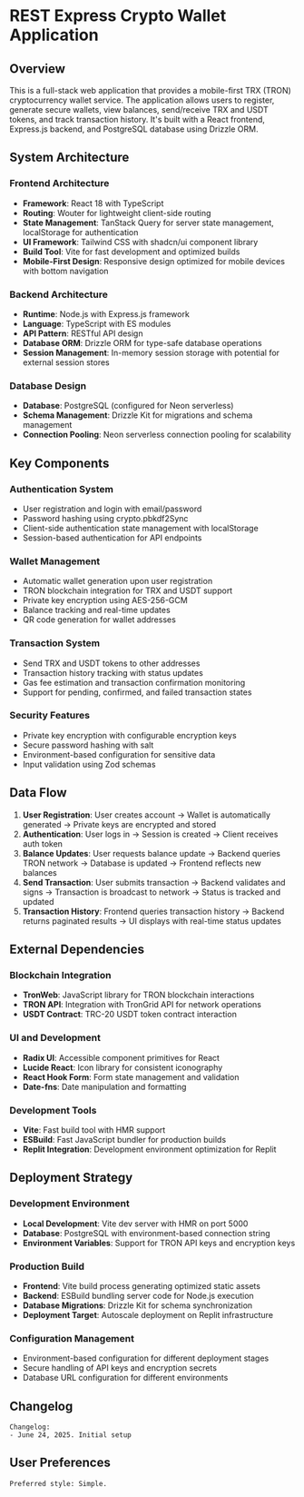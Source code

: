 # REST Express Crypto Wallet Application

## Overview

This is a full-stack web application that provides a mobile-first TRX (TRON) cryptocurrency wallet service. The application allows users to register, generate secure wallets, view balances, send/receive TRX and USDT tokens, and track transaction history. It's built with a React frontend, Express.js backend, and PostgreSQL database using Drizzle ORM.

## System Architecture

### Frontend Architecture
- **Framework**: React 18 with TypeScript
- **Routing**: Wouter for lightweight client-side routing
- **State Management**: TanStack Query for server state management, localStorage for authentication
- **UI Framework**: Tailwind CSS with shadcn/ui component library
- **Build Tool**: Vite for fast development and optimized builds
- **Mobile-First Design**: Responsive design optimized for mobile devices with bottom navigation

### Backend Architecture
- **Runtime**: Node.js with Express.js framework
- **Language**: TypeScript with ES modules
- **API Pattern**: RESTful API design
- **Database ORM**: Drizzle ORM for type-safe database operations
- **Session Management**: In-memory session storage with potential for external session stores

### Database Design
- **Database**: PostgreSQL (configured for Neon serverless)
- **Schema Management**: Drizzle Kit for migrations and schema management
- **Connection Pooling**: Neon serverless connection pooling for scalability

## Key Components

### Authentication System
- User registration and login with email/password
- Password hashing using crypto.pbkdf2Sync
- Client-side authentication state management with localStorage
- Session-based authentication for API endpoints

### Wallet Management
- Automatic wallet generation upon user registration
- TRON blockchain integration for TRX and USDT support
- Private key encryption using AES-256-GCM
- Balance tracking and real-time updates
- QR code generation for wallet addresses

### Transaction System
- Send TRX and USDT tokens to other addresses
- Transaction history tracking with status updates
- Gas fee estimation and transaction confirmation monitoring
- Support for pending, confirmed, and failed transaction states

### Security Features
- Private key encryption with configurable encryption keys
- Secure password hashing with salt
- Environment-based configuration for sensitive data
- Input validation using Zod schemas

## Data Flow

1. **User Registration**: User creates account → Wallet is automatically generated → Private keys are encrypted and stored
2. **Authentication**: User logs in → Session is created → Client receives auth token
3. **Balance Updates**: User requests balance update → Backend queries TRON network → Database is updated → Frontend reflects new balances
4. **Send Transaction**: User submits transaction → Backend validates and signs → Transaction is broadcast to network → Status is tracked and updated
5. **Transaction History**: Frontend queries transaction history → Backend returns paginated results → UI displays with real-time status updates

## External Dependencies

### Blockchain Integration
- **TronWeb**: JavaScript library for TRON blockchain interactions
- **TRON API**: Integration with TronGrid API for network operations
- **USDT Contract**: TRC-20 USDT token contract interaction

### UI and Development
- **Radix UI**: Accessible component primitives for React
- **Lucide React**: Icon library for consistent iconography
- **React Hook Form**: Form state management and validation
- **Date-fns**: Date manipulation and formatting

### Development Tools
- **Vite**: Fast build tool with HMR support
- **ESBuild**: Fast JavaScript bundler for production builds
- **Replit Integration**: Development environment optimization for Replit

## Deployment Strategy

### Development Environment
- **Local Development**: Vite dev server with HMR on port 5000
- **Database**: PostgreSQL with environment-based connection string
- **Environment Variables**: Support for TRON API keys and encryption keys

### Production Build
- **Frontend**: Vite build process generating optimized static assets
- **Backend**: ESBuild bundling server code for Node.js execution
- **Database Migrations**: Drizzle Kit for schema synchronization
- **Deployment Target**: Autoscale deployment on Replit infrastructure

### Configuration Management
- Environment-based configuration for different deployment stages
- Secure handling of API keys and encryption secrets
- Database URL configuration for different environments

## Changelog
```
Changelog:
- June 24, 2025. Initial setup
```

## User Preferences
```
Preferred style: Simple.
```
